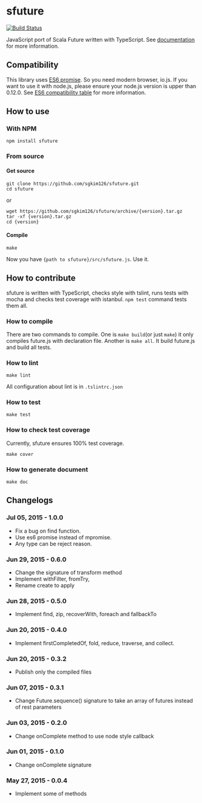 # sfuture
[![Build Status](https://travis-ci.org/sgkim126/sfuture.svg?branch=master)](https://travis-ci.org/sgkim126/sfuture)

JavaScript port of Scala Future written with TypeScript.
See [documentation](http://sgkim126.github.io/sfuture/index.html) for more information.

## Compatibility
This library uses [ES6 promise](https://developer.mozilla.org/ko/docs/Web/JavaScript/Reference/Global_Objects/Promise). So you need modern browser, io.js. If you want to use it with node.js, please ensure your node.js version is upper than 0.12.0. See [ES6 compatibility table](https://kangax.github.io/compat-table/es6/#Promies) for more information.

## How to use
### With NPM
```
npm install sfuture
```

### From source
#### Get source
```
git clone https://github.com/sgkim126/sfuture.git
cd sfuture
```
or
```
wget https://github.com/sgkim126/sfuture/archive/{version}.tar.gz
tar -xf {version}.tar.gz
cd {version}
```
#### Compile
```
make
```
Now you have ```{path to sfuture}/src/sfuture.js```. Use it.

## How to contribute
sfuture is written with TypeScript, checks style with tslint, runs tests with mocha and checks test coverage with istanbul. ```npm test``` command tests them all.

### How to compile
There are two commands to compile.
One is ```make build```(or just ```make```) it only compiles future.js with declaration file.
Another is ```make all```. It build future.js and build all tests.

### How to lint
```
make lint
```
All configuration about lint is in ```.tslintrc.json```

### How to test
```
make test
```

### How to check test coverage
Currently, sfuture ensures 100% test coverage.
```
make cover
```

### How to generate document
```
make doc
```

## Changelogs
### Jul 05, 2015 - 1.0.0
- Fix a bug on find function.
- Use es6 promise instead of mpromise.
- Any type can be reject reason.

### Jun 29, 2015 - 0.6.0
- Change the signature of transform method
- Implement withFilter, fromTry, 
- Rename create to apply

### Jun 28, 2015 - 0.5.0
- Implement find, zip, recoverWith, foreach and fallbackTo

### Jun 20, 2015 - 0.4.0
- Implement firstCompletedOf, fold, reduce, traverse, and collect.

### Jun 20, 2015 - 0.3.2
- Publish only the compiled files

### Jun 07, 2015 - 0.3.1
- Change Future.sequence() signature to take an array of futures instead of rest parameters

### Jun 03, 2015 - 0.2.0
- Change onComplete method to use node style callback

### Jun 01, 2015 - 0.1.0
- Change onComplete signature

### May 27, 2015 - 0.0.4
- Implement some of methods
